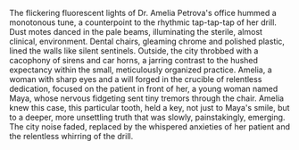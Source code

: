 The flickering fluorescent lights of Dr. Amelia Petrova's office hummed a monotonous tune, a counterpoint to the rhythmic tap-tap-tap of her drill.  Dust motes danced in the pale beams, illuminating the sterile, almost clinical, environment.  Dental chairs, gleaming chrome and polished plastic, lined the walls like silent sentinels.  Outside, the city throbbed with a cacophony of sirens and car horns, a jarring contrast to the hushed expectancy within the small, meticulously organized practice.  Amelia, a woman with sharp eyes and a will forged in the crucible of relentless dedication, focused on the patient in front of her, a young woman named Maya, whose nervous fidgeting sent tiny tremors through the chair.  Amelia knew this case, this particular tooth, held a key, not just to Maya's smile, but to a deeper, more unsettling truth that was slowly, painstakingly, emerging.  The city noise faded, replaced by the whispered anxieties of her patient and the relentless whirring of the drill.
